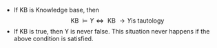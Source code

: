 - If $\text{ KB }$ is Knowledge base, then
$$\text{KB } \models Y \iff \text{ KB }\rightarrow Y \text{is tautology }$$
- If KB is true, then Y is never false. This situation never happens if the above condition is satisfied.